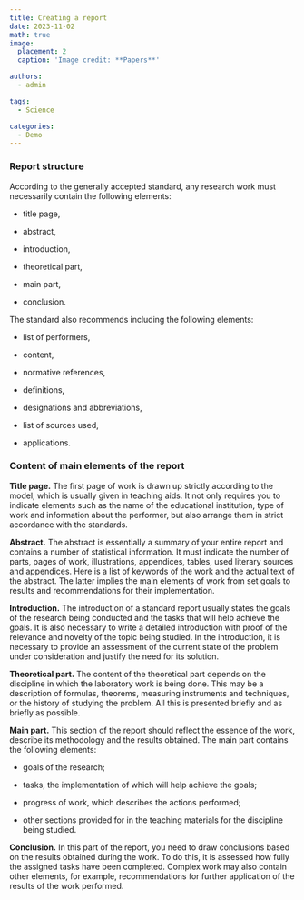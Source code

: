 ```yaml
---
title: Creating a report
date: 2023-11-02
math: true
image:
  placement: 2
  caption: 'Image credit: **Papers**'

authors:
  - admin

tags:
  - Science

categories:
  - Demo
---
```


### Report structure 

According to the generally accepted standard, any research work must necessarily contain the following elements: 

- title page, 

- abstract,

- introduction,

- theoretical part,

- main part,

- conclusion. 

The standard also recommends including the following elements: 

- list of performers, 

- content,

- normative references,
 
- definitions, 

- designations and abbreviations, 

- list of sources used,

- applications. 

### Content of main elements of the report

__Title page.__ The first page of work is drawn up strictly according to the model, which is usually given in teaching aids. It not only requires you to indicate elements such as the name of the educational institution, type of work and information about the performer, but also arrange them in strict accordance with the standards. 

__Abstract.__ The abstract is essentially a summary of your entire report and contains a number of statistical information. It must indicate the number of parts, pages of work, illustrations, appendices, tables, used literary sources and appendices. Here is a list of keywords of the work and the actual text of the abstract. The latter implies the main elements of work from set goals to results and recommendations for their implementation. 

__Introduction.__ The introduction of a standard report usually states the goals of the research being conducted and the tasks that will help achieve the goals. It is also necessary to write a detailed introduction with proof of the relevance and novelty of the topic being studied. In the introduction, it is necessary to provide an assessment of the current state of the problem under consideration and justify the need for its solution. 

__Theoretical part.__ The content of the theoretical part depends on the discipline in which the laboratory work is being done. This may be a description of formulas, theorems, measuring instruments and techniques, or the history of studying the problem. All this is presented briefly and as briefly as possible. 

__Main part.__ This section of the report should reflect the essence of the work, describe its methodology and the results obtained. The main part contains the following elements: 

- goals of the research;
 
- tasks, the implementation of which will help achieve the goals; 

- progress of work, which describes the actions performed; 

- other sections provided for in the teaching materials for the discipline being studied. 

__Conclusion.__ In this part of the report, you need to draw conclusions based on the results obtained during the work. To do this, it is assessed how fully the assigned tasks have been completed. Complex work may also contain other elements, for example, recommendations for further application of the results of the work performed.
